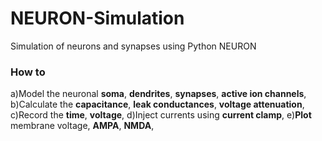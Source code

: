 # NEURON-Simulation
Simulation of neurons and synapses using Python NEURON

### How to
a)Model the neuronal **soma**, **dendrites**, **synapses**, **active ion channels**,
b)Calculate the **capacitance**, **leak conductances**, **voltage attenuation**,
c)Record the **time**, **voltage**,
d)Inject currents using **current clamp**,
e)**Plot** membrane voltage, **AMPA**, **NMDA**,
